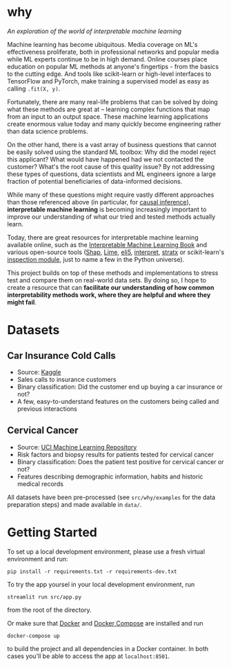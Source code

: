 # why

_An exploration of the world of interpretable machine learning_

Machine learning has become ubiquitous. Media coverage on ML's effectiveness proliferate, both in professional networks and popular media while ML experts continue to be in high demand. Online courses place education on popular ML methods at anyone's fingertips - from the basics to the cutting edge. And tools like scikit-learn or high-level interfaces to TensorFlow and PyTorch, make training a supervised model as easy as calling `.fit(X, y)`.

Fortunately, there are many real-life problems that can be solved by doing what these methods are great at – learning complex functions that map from an input to an output space. These machine learning applications create enormous value today and many quickly become engineering rather than data science problems.

On the other hand, there is a vast array of business questions that cannot be easily solved using the standard ML toolbox: Why did the model reject this applicant? What would have happened had we not contacted the customer? What's the root cause of this quality issue? By not addressing these types of questions, data scientists and ML engineers ignore a large fraction of potential beneficiaries of data-informed decisions.

While many of these questions might require vastly different approaches than those referenced above (in particular, for [causal inference](https://www.hsph.harvard.edu/miguel-hernan/causal-inference-book/)), **interpretable machine learning** is becoming increasingly important to improve our understanding of what our tried and tested methods actually learn.

Today, there are great resources for interpretable machine learning available online, such as the [Interpretable Machine Learning Book](https://christophm.github.io/interpretable-ml-book/) and various open-source tools ([Shap](https://github.com/slundberg/shap), [Lime](https://github.com/marcotcr/lime), [eli5](https://eli5.readthedocs.io/en/latest/), [interpret](https://github.com/interpretml/interpret), [stratx](https://github.com/parrt/stratx) or scikit-learn's [inspection module](https://scikit-learn.org/stable/inspection.html), just to name a few in the Python universe).

This project builds on top of these methods and implementations to stress test and compare them on real-world data sets. By doing so, I hope to create a resource that can **facilitate our understanding of how common interpretability methods work, where they are helpful and where they might fail**.

# Datasets

## Car Insurance Cold Calls
* Source: [Kaggle](https://www.kaggle.com/kondla/carinsurance)
* Sales calls to insurance customers
* Binary classification: Did the customer end up buying a car insurance or not?
* A few, easy-to-understand features on the customers being called and previous interactions

## Cervical Cancer
* Source: [UCI Machine Learning Repository](https://archive.ics.uci.edu/ml/datasets/Cervical+cancer+%28Risk+Factors%29)
* Risk factors and biopsy results for patients tested for cervical cancer
* Binary classification: Does the patient test positive for cervical cancer or not?
* Features describing demographic information, habits and historic medical records

All datasets have been pre-processed (see `src/why/examples` for the data preparation steps) and made available in `data/`.

# Getting Started

To set up a local development environment, please use a fresh virtual environment and run:

    pip install -r requirements.txt -r requirements-dev.txt

To try the app yoursel in your local development environment, run

    streamlit run src/app.py

from the root of the directory.

Or make sure that [Docker](https://docs.docker.com/install/) and [Docker Compose](https://docs.docker.com/compose/install/) are installed and run

    docker-compose up

to build the project and all dependencies in a Docker container. In both cases you'll be able to access the app at `localhost:8501`.
